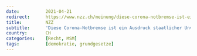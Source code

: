 ```yaml
---
date:          2021-04-21
redirect:      https://www.nzz.ch/meinung/diese-corona-notbremse-ist-ein-ausdruck-staatlicher-unvernunft-ld.1613221
title:         NZZ
subtitle:      'Diese Corona-Notbremse ist ein Ausdruck staatlicher Unvernunft'
country:       CH
categories:    [Recht, MSM]
tags:          [demokratie, grundgesetze]
---
```

